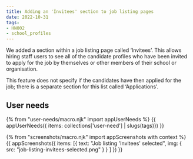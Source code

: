 ```yaml
---
title: Adding an 'Invitees' section to job listing pages
date: 2022-10-31
tags:
- HN002
- school_profiles
---
```


We added a section within a job listing page called ‘Invitees’. This allows hiring staff users to see all of the candidate profiles who have been invited to apply for the job by themselves or other members of their school or organisation.

This feature does not specify if the candidates have then applied for the job; there is a separate section for this list called ‘Applications’.

## User needs

{% from "user-needs/macro.njk" import appUserNeeds %}
{{ appUserNeeds({ items: collections['user-need'] | slugs(tags)}) }}


{% from "screenshots/macro.njk" import appScreenshots with context %}
{{ appScreenshots({
  items: [{
    text: "Job listing 'Invitees' selected",
    img: { src: "job-listing-invitees-selected.png" }
  }
  ]
}) }}
